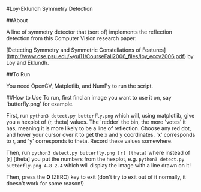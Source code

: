 #Loy-Eklundh Symmetry Detection

##About

A line of symmetry detector that (sort of) implements the reflection detection from
this Computer Vision research paper:

[Detecting Symmetry and Symmetric Constellations of Features] (http://www.cse.psu.edu/~yul11/CourseFall2006_files/loy_eccv2006.pdf) by Loy and Eklundh.

##To Run

You need OpenCV, Matplotlib, and NumPy to run the script.

##How to Use
To run, first find an image you want to use it on, say 'butterfly.png' for example.

First, run `python3 detect.py butterfly.png` which will, using matplotlib, give you a
hexplot of (r, theta) values. The 'redder' the bin, the more 'votes' it has, meaning
it is more likely to be a line of reflection. Choose any red dot, and hover your cursor
over it to get the x and y coordinates. 'x' corresponds to r, and 'y' corresponds to theta.
Record these values somewhere. 

Then, run `python3 detect.py butterfly.png [r] [theta]` where
instead of [r] [theta] you put the numbers from the hexplot, e.g.
`python3 detect.py butterfly.png 4.8 2.4` which will display the image with a line drawn on it!

Then, press the **0** (ZERO) key to exit
(don't try to exit out of it normally, it doesn't work for some reason!)
